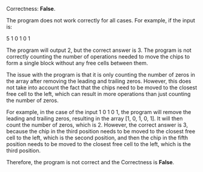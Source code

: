 Correctness: **False**.

The program does not work correctly for all cases. For example, if the input is:

5
1 0 1 0 1

The program will output 2, but the correct answer is 3. The program is not correctly counting the number of operations needed to move the chips to form a single block without any free cells between them.

The issue with the program is that it is only counting the number of zeros in the array after removing the leading and trailing zeros. However, this does not take into account the fact that the chips need to be moved to the closest free cell to the left, which can result in more operations than just counting the number of zeros.

For example, in the case of the input 1 0 1 0 1, the program will remove the leading and trailing zeros, resulting in the array [1, 0, 1, 0, 1]. It will then count the number of zeros, which is 2. However, the correct answer is 3, because the chip in the third position needs to be moved to the closest free cell to the left, which is the second position, and then the chip in the fifth position needs to be moved to the closest free cell to the left, which is the third position.

Therefore, the program is not correct and the Correctness is **False**.